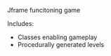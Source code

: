 Jframe funcitoning game  
  
Includes:  
 - Classes enabling gameplay  
 - Procedurally generated levels